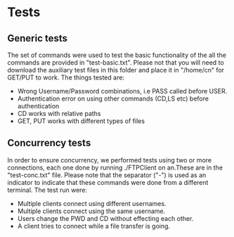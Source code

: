 # Tests

## Generic tests
The set of commands were used to test the basic functionality of the all the commands are provided in "test-basic.txt". Please not that you will need to download the auxiliary test files in this folder and place it in "/home/cn" for GET/PUT to work. The things tested are:

- Wrong Username/Password combinations, i.e PASS called before USER.
- Authentication error on using other commands (CD,LS etc) before authentication
- CD works with relative paths
- GET, PUT works with different types of files

## Concurrency tests
In order to ensure concurrency, we performed tests using two or more connections, each one done by running ./FTPClient  on an.These are in the "test-conc.txt" file. Please note that the separator ("-") is used as an indicator to indicate that these commands were done from a different terminal. The test run were:
- Multiple clients connect using different usernames.
- Multiple clients connect using the same username.
- Users change the PWD and CD without effecting each other.
- A client tries to connect while a file transfer is going.
